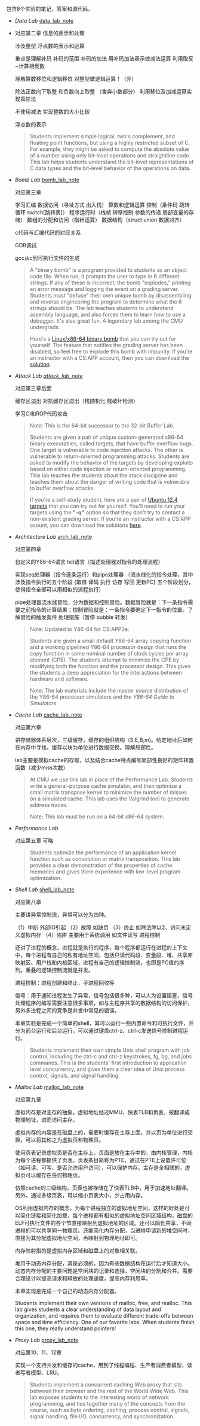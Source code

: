 包含8个实验的笔记，答案和源代码。

- *Data Lab* [data_lab_note](./csapp_note/1,data_lab.md)

- 对应第二章 信息的表示和处理

  涉及整型 浮点数的表示和运算 

  重点是理解补码 补码的范围 补码的加法 用补码加法表示做减法运算   利用取反~计算相反数 

  理解算数移位和逻辑移位   对整型做逻辑运算！（非） 

  除法正数向下取整   和负数向上取整  （舍弃小数部分）  利用移位及加减运算实现乘除法

  不使用减法 实现整数的大小比较

   浮点数的表示

  > Students implement simple logical, two's complement, and floating point functions, but using a highly restricted subset of C. For example, they might be asked to compute the absolute value of a number using only bit-level operations and straightline code. This lab helps students understand the bit-level representations of C data types and the bit-level behavior of the operations on data.

- *Bomb Lab*  [bomb_lab_note](./csapp_note/2,bomb_lab.md)

  对应第三章

  学习汇编  数据访问（寻址方式 出入栈） 算数和逻辑运算 控制（条件码 跳转 循环 switch[跳转表]） 程序运行时（栈帧 转移控制 参数的传递 局部变量的存储）  数组的分配和访问（指针运算） 数据结构（struct union 数据对齐）  

  c代码与汇编代码的对应关系

  GDB调试

  gcc从c到可执行文件的生成

  > A "binary bomb" is a program provided to students as an object code file. When run, it prompts the user to type in 6 different strings. If any of these is incorrect, the bomb "explodes," printing an error message and logging the event on a grading server. Students must "defuse" their own unique bomb by disassembling and reverse engineering the program to determine what the 6 strings should be. The lab teaches students to understand assembly language, and also forces them to learn how to use a debugger. It's also great fun. A legendary lab among the CMU undergrads.
  >
  > Here's a [Linux/x86-64 binary bomb](http://csapp.cs.cmu.edu/3e/bomb.tar) that you can try out for yourself. The feature that notifies the grading server has been disabled, so feel free to explode this bomb with impunity. If you're an instructor with a CS:APP account, then you can download the [solution](http://csapp.cs.cmu.edu/im/bomb-solution.txt).

- *Attack Lab  [attack_lab_note](./csapp_note/3,attack_lab(target).md)*

  对应第三章后面

  缓存区溢出 对抗缓存区溢出（栈随机化 栈破坏检测）

  学习CI和ROP代码攻击

  > Note: This is the 64-bit successor to the 32-bit Buffer Lab.
  >
  > Students are given a pair of unique custom-generated x86-64 binary executables, called targets, that have buffer overflow bugs. One target is vulnerable to code injection attacks. The other is vulnerable to return-oriented programming attacks. Students are asked to modify the behavior of the targets by developing exploits based on either code injection or return-oriented programming. This lab teaches the students about the stack discipline and teaches them about the danger of writing code that is vulnerable to buffer overflow attacks.
  >
  > If you're a self-study student, here are a pair of [Ubuntu 12.4 targets](http://csapp.cs.cmu.edu/3e/target1.tar) that you can try out for yourself. You'll need to run your targets using the **"-q"** option so that they don't try to contact a non-existent grading server. If you're an instructor with a CS:APP acount, you can download the solutions [here](https://csapp.cs.cmu.edu/im/labs/target1-sol.tar).

- *Architecture Lab* [arch_lab_note](./csapp_note/4,arch_lab.md)

  对应第四章

  自定义的Y86-64语言  hcl语言（描述处理器对指令的处理流程）

  实现seq处理器（指令逐条运行）和pipe处理器 （流水线化的指令处理，其中涉及指令执行的五个阶段 {取值 译码 执行 访存   写回  更新PC} 五个阶段划分，使得指令全部可以用相似的流程执行）

  pipe处理器流水线冒险，分为数据和控制冒险。数据冒险就是：下一条指令需要之前指令的计算结果；控制冒险就是：一条指令要确定下一指令的位置。了解冒险的触发条件 处理措施（暂停 bubble 转发）

  > Note: Updated to Y86-64 for CS:APP3e.
  >
  > Students are given a small default Y86-64 array copying function and a working pipelined Y86-64 processor design that runs the copy function in some nominal number of clock cycles per array element (CPE). The students attempt to minimize the CPE by modifying both the function and the processor design. This gives the students a deep appreciation for the interactions between hardware and software.
  >
  > Note: The lab materials include the master source distribution of the Y86-64 processor simulators and the *Y86-64 Guide to Simulators*.

- *Cache Lab*  [cache_lab_note](./csapp_note/5,cache_lab.md)

  对应第六章

  讲存储器体系层次，三级缓存，缓存的组织结构（S,E,B,m)。给定地址后如何在内存中寻找。缓存以块为单位进行数据交换。理解局部性。

  lab主要是模拟cache的存取，以及结合cache特点编写局部性良好的矩阵转置函数（减少miss次数）

  > At CMU we use this lab in place of the Performance Lab. Students write a general-purpose cache simulator, and then optimize a small matrix transpose kernel to minimize the number of misses on a simulated cache. This lab uses the Valgrind tool to generate address traces.
  >
  > Note: This lab must be run on a 64-bit x86-64 system.

- *Performance Lab*

  对应第五章 可略

  > Students optimize the performance of an application kernel function such as convolution or matrix transposition. This lab provides a clear demonstration of the properties of cache memories and gives them experience with low-level program optimization.

- *Shell Lab*   [shell_lab_note](./csapp_note/6,shell_lab.md)

  对应第八章

  主要讲异常控制流，异常可以分为四种。

  （1）中断  外部IO引起 （2）故障 如缺页  （3）终止 如除法除以2、访问未定义虚拟内存  （4）陷阱 主要用于系统调用 如文件读写 进程控制

  还讲了进程的概念，进程就是执行的程序，每个程序都运行在进程的上下文中，每个进程有自己的私有地址空间，包括只读代码段、变量段、堆、共享库映射区、用户栈和内核区域，进程有自己的逻辑控制流，也即是PC值的序列。重叠的逻辑控制流就是并发。

  进程控制：进程创建和终止，子进程回收等

  信号：用于通知进程发生了异常，信号包括很多种，可以人为设置阻塞，信号处理程序的编写需要注意很多事项，如与主程序共享的数据结构的访问保护，另外多进程之间的竞争是并发中常见的错误。

  本章实验是完成一个简单的shell，其可以运行一些内置命令和可执行文件，并分为前台运行和后台运行，可以通过键盘ctrl-z、ctrl-c发送信号控制进程运行。

  > Students implement their own simple Unix shell program with job control, including the ctrl-c and ctrl-z keystrokes, fg, bg, and jobs commands. This is the students' first introduction to application level concurrency, and gives them a clear idea of Unix process control, signals, and signal handling.

- *Malloc Lab*  [malloc_lab_note](./csapp_note/7,malloc_lab.md)

  对应第九章

  虚拟内存是对主存的抽象。虚拟地址经过MMU、快表TLB和页表，被翻译成物理地址，进而访问主存。

  虚拟内存的内容是在磁盘上的，需要时缓存在主存上面，并以页为单位进行交换，可以将其称之为虚拟页和物理页。

  使用页表记录虚拟页是否在主存上，页面是放在主存中的，由内核管理，内核为每个进程都提供了页表。页表条目简称为PTE，通过在PTE上设置许可位（如可读、可写、是否允许用户访问），可以保护内存。主存是全相联的，虚拟页可以缓存在任何物理页。

  仿照cache的三级结构，页表也被存储在了快表TLB中，用于加速地址翻译。另外，通过多级页表，可以缩小页表大小，少占用内存。

  OS利用虚拟内存的概念，为每个进程独立的虚拟地址空间，这样的好处是可以简化链接和简化加载，每个进程都有相似的虚拟地址空间区域结构，磁盘的ELF可执行文件的各个节直接映射到虚拟地址的区域。还可以简化共享，不同进程的可以共享同一物理页。还能简化内存分配，当进程申请新的堆空间时，直接为其分配虚拟地址空间，再映射到物理地址即可。

  内存映射指的是虚拟内存区域和磁盘上的对象相关联。

  堆用于动态内存分配，其是必须的，因为有些数据结构在运行后才知道大小。动态内存分配的主要问题是空闲块的记录和选择，空闲块的分割和合并。需要合理设计以提高请求和释放的处理速度，提高内存利用率。

  本章实现是完成一个自己的动态内存分配器。

  Students implement their own versions of malloc, free, and realloc. This lab gives students a clear understanding of data layout and organization, and requires them to evaluate different trade-offs between space and time efficiency. One of our favorite labs. When students finish this one, they really understand pointers!

- *Proxy Lab*  [proxy_lab_note](./csapp_note/8,proxy_lab.md)

  对应第10、11、12章

  实现一个支持并发和缓存的cache，用到了线程编程、生产者消费者模型、读者写者模型、LRU。

  > Students implement a concurrent caching Web proxy that sits between their browser and the rest of the World Wide Web. This lab exposes students to the interesting world of network programming, and ties together many of the concepts from the course, such as byte ordering, caching, process control, signals, signal handling, file I/O, concurrency, and synchronization.